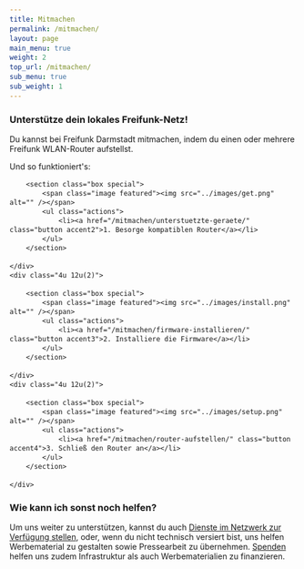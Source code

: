 ```yaml
---
title: Mitmachen
permalink: /mitmachen/
layout: page
main_menu: true
weight: 2
top_url: /mitmachen/
sub_menu: true
sub_weight: 1
---
```


### Unterstütze dein lokales Freifunk-Netz!

Du kannst bei Freifunk Darmstadt mitmachen, indem du einen oder mehrere Freifunk WLAN-Router aufstellst. 

Und so funktioniert's:

</div>
<div class="row">
	<div class="4u 12u(2)">

		<section class="box special">
			<span class="image featured"><img src="../images/get.png" alt="" /></span>
			<ul class="actions">
				<li><a href="/mitmachen/unterstuetzte-geraete/" class="button accent2">1. Besorge kompatiblen Router</a></li>
			</ul>
		</section>
		
	</div>
	<div class="4u 12u(2)">

		<section class="box special">
			<span class="image featured"><img src="../images/install.png" alt="" /></span>
			<ul class="actions">
				<li><a href="/mitmachen/firmware-installieren/" class="button accent3">2. Installiere die Firmware</a></li>
			</ul>
		</section>

	</div>
	<div class="4u 12u(2)">

		<section class="box special">
			<span class="image featured"><img src="../images/setup.png" alt="" /></span>
			<ul class="actions">
				<li><a href="/mitmachen/router-aufstellen/" class="button accent4">3. Schließ den Router an</a></li>
			</ul>
		</section>

	</div>
</div>

<div class="box">

### Wie kann ich sonst noch helfen?


Um uns weiter zu unterstützen, kannst du auch [Dienste im Netzwerk zur Verfügung stellen](/lokale-dienste/), oder, wenn du nicht technisch versiert bist, uns helfen Werbematerial zu gestalten sowie Pressearbeit zu übernehmen. [Spenden](/kontakt/) helfen uns zudem Infrastruktur als auch Werbematerialien zu finanzieren.


